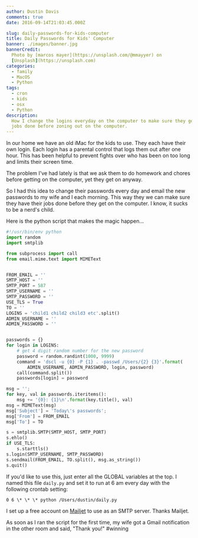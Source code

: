 ```yaml
---
author: Dustin Davis
comments: true
date: 2016-09-14T21:03:45.000Z

slug: daily-passwords-for-kids-computer
title: Daily Passwords for Kids' Computer
banner: ./images/banner.jpg
bannerCredit:
  Photo by [marcos mayer](https://unsplash.com/@mmayyer) on
  [Unsplash](https://unsplash.com)
categories:
  - family
  - MacOS
  - Python
tags:
  - cron
  - kids
  - osx
  - Python
description:
  How I change the logins everyday on the computer to make sure they get their
  jobs done before zoning out on the computer.
---
```


In our home we have an old iMac for the kids to use. They each have their own
login. Each login has a parental control that logs them out after one hour. This
has been helpful to prevent fights over who has been on too long and limits
their screen time.

The problem I've had lately is that we ask them to do homework and chores before
getting on the computer, yet they get on anyway.

So I had this idea to change their passwords every day and email the new
passwords to my wife and I each morning. This way they we can make sure they
have their jobs done before they get on the computer. I know, it sucks to be a
nerd's child.

Here is the python script that makes the magic happen...

```python
#!/usr/bin/env python
import random
import smtplib

from subprocess import call
from email.mime.text import MIMEText


FROM_EMAIL = ''
SMTP_HOST = ''
SMTP_PORT = 587
SMTP_USERNAME = ''
SMTP_PASSWORD = ''
USE_TLS = True
TO = ''
LOGINS = 'child1 child2 child3 etc'.split()
ADMIN_USERNAME = ''
ADMIN_PASSWORD = ''


passwords = {}
for login in LOGINS:
    # get 4 digit random number for the new password
    password = random.randint(1000, 9999)
    command = 'dscl -u {0} -P {1} . -passwd /Users/{2} {3}'.format(
        ADMIN_USERNAME, ADMIN_PASSWORD, login, password)
    call(command.split())
    passwords[login] = password

msg = '';
for key, val in passwords.iteritems():
    msg += '{0}: {1}\n'.format(key.title(), val)
msg = MIMEText(msg)
msg['Subject'] = 'Today\'s passwords';
msg['From'] = FROM_EMAIL
msg['To'] = TO

s = smtplib.SMTP(SMTP_HOST, SMTP_PORT)
s.ehlo()
if USE_TLS:
    s.starttls()
s.login(SMTP_USERNAME, SMTP_PASSWORD)
s.sendmail(FROM_EMAIL, TO.split(), msg.as_string())
s.quit()
```

If you'd like to use this, just enter all the GLOBAL variables at the top. I
named this file `daily.py` and set it to run at 6 am every day with the
following crontab setting:

```text
0 6 \* \* \* python /Users/dustin/daily.py
```

I set up a free account on [Mailjet](https://www.mailjet.com) to use as an SMTP
server. Thanks Mailjet.

As soon as I ran the script for the first time, my wife got a Gmail notification
in the other room and said, "Thank you!" #winning
